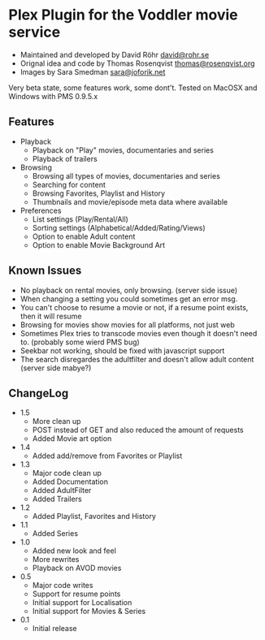 # Plex Plugin for the Voddler movie service 

* Maintained and developed by David Röhr <david@rohr.se>
* Orignal idea and code by Thomas Rosenqvist <thomas@rosenqvist.org>
* Images by Sara Smedman <sara@joforik.net>

Very beta state, some features work, some dont't. Tested on MacOSX and Windows with PMS 0.9.5.x

## Features

* Playback
    * Playback on "Play" movies, documentaries and series
    * Playback of trailers
* Browsing
    * Browsing all types of movies, documentaries and series
    * Searching for content
    * Browsing Favorites, Playlist and History
    * Thumbnails and movie/episode meta data where available
* Preferences
    * List settings (Play/Rental/All) 
    * Sorting settings (Alphabetical/Added/Rating/Views) 
    * Option to enable Adult content 
    * Option to enable Movie Background Art 

## Known Issues

* No playback on rental movies, only browsing. (server side issue)
* When changing a setting you could sometimes get an error msg.
* You can't choose to resume a movie or not, if a resume point exists, then it will resume
* Browsing for movies show movies for all platforms, not just web
* Sometimes Plex tries to transcode movies even though it doesn't need to. (probably some wierd PMS bug)
* Seekbar not working, should be fixed with javascript support
* The search disregardes the adultfilter and doesn't allow adult content (server side mabye?)

## ChangeLog

* 1.5
    * More clean up
    * POST instead of GET and also reduced the amount of requests
    * Added Movie art option
* 1.4
    * Added add/remove from Favorites or Playlist
* 1.3
    * Major code clean up
    * Added Documentation
    * Added AdultFilter
    * Added Trailers
* 1.2
    * Added Playlist, Favorites and History
* 1.1
    * Added Series
* 1.0
    * Added new look and feel
    * More rewrites
    * Playback on AVOD movies
* 0.5
    * Major code writes
    * Support for resume points
    * Initial support for Localisation
    * Initial support for Movies & Series
* 0.1
    * Initial release
